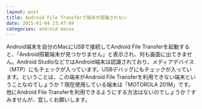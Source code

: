 ```yaml
---
layout: post
title: Android File Transferで端末が認識されない
date: 2015-01-04 23:47:04
categories: android macos
---
```

<!-- {% raw %} -->
<p>Android端末を自分のMacにUSBで接続してAndroid File Transferを起動すると、「Android搭載端末が見つかりません」と表示され、何も画面に出てきません。Android StudioなどではAndroid端末は認識されており、メディアデバイス（MTP）にもチェックが入っています。USBデバッグにもチェックが入っています。ということは、この端末がAndroid File Transferを利用できない端末ということなのでしょうか？現在使用している端末は「MOTOROLA 201M」です。他にAndroid File Transferを利用できるようにする方法はないのでしょうか？すみませんが、宜しくお願いします。</p>
<!-- {% endraw %} -->

